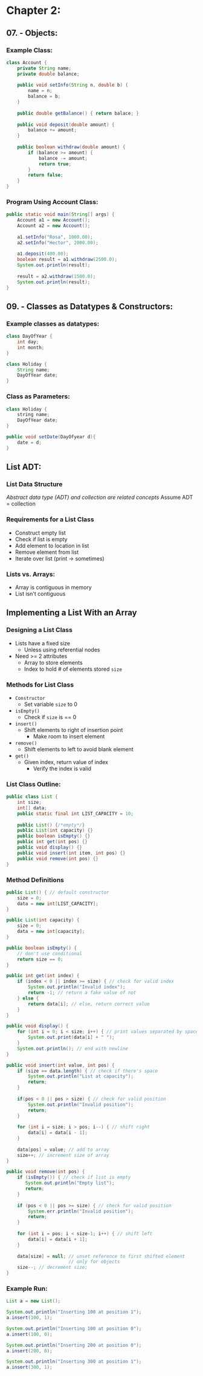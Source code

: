 # Chapter 2:

## 07. - Objects:

### Example Class:
```java
class Account {
    private String name;
    private double balance;
    
    public void setInfo(String n, double b) {
        name = n;
        balance = b;
    }
    
    public double getBalance() { return balace; }
    
    public void deposit(double amount) { 
        balance += amount;
    }
    
    public boolean withdraw(double amount) {
        if (balance >= amount) {
            balance -= amount;
            return true;
        }
        return false;
    }
}
```

### Program Using Account Class:
```java
public static void main(String[] args) {
    Account a1 = new Account();
    Account a2 = new Account();
    
    a1.setInfo("Rosa", 1000.00);
    a2.setInfo("Hector", 2000.00);
    
    a1.deposit(400.00);
    boolean result = a1.withdraw(2500.0);
    System.out.println(result);
    
    result = a2.withdraw(1500.0);
    System.out.println(result);
}
```

## 09. - Classes as Datatypes & Constructors:

### Example classes as datatypes:
```java
class DayOfYear {
    int day;
    int month;
}
```

```java
class Holiday {
    String name;
    DayOfYear date;
}
```

### Class as Parameters:

```java
class Holiday {
    string name;
    DayOfYear date;
}

public void setDate(DayOfyear d){
    date = d;
}
```

## List ADT:

### List Data Structure

*Abstract data type (ADT) and collection are related concepts*
   Assume ADT = collection

### Requirements for a List Class
* Construct empty list
* Check if list is empty
* Add element to location in list
* Remove element from list
* Iterate over list (print -> sometimes)

### Lists vs. Arrays:
* Array is contiguous in memory
* List isn't contiguous

## Implementing a List With an Array
### Designing a List Class
* Lists have a fixed size
  * Unless using referential nodes
* Need >= 2 attributes
  * Array to store elements
  * Index to hold # of elements stored `size`

### Methods for List Class
* `Constructor`
    * Set variable `size` to 0
* `isEmpty()` 
  * Check if `size` is == 0
* `insert()`
  * Shift elements to right of insertion point
    * Make room to insert element
* `remove()`
  * Shift elements to left to avoid blank element
* `get()`
  * Given index, return value of index
    * Verify the index is valid

### List Class Outline:
```java
public class List {
    int size;
    int[] data;
    public static final int LIST_CAPACITY = 10;
    
    public List() {/*empty*/}
    public List(int capacity) {}
    public boolean isEmpty() {}
    public int get(int pos) {}
    public void display() {} 
    public void insert(int item, int pos) {}
    public void remove(int pos) {}
}
```

### Method Definitions
```java
public List() { // default constructor
    size = 0;
    data = new int[LIST_CAPACITY];
}

public List(int capacity) {
    size = 0;
    data = new int[capacity];
}

public boolean isEmpty() {
    // don't use conditional
    return size == 0;
}

public int get(int index) {
    if (index < 0 || index >= size) { // check for valid index
        System.out.println("Invalid index"); 
        return -1; // return a fake value of not
    } else {
        return data[i]; // else, return correct value
    }
}

public void display() {
    for (int i = 0; i < size; i++) { // print values separated by spaces 
        System.out.print(data[i] + " ");
    }
    System.out.println(); // end with newline
}

public void insert(int value, int pos) {
    if (size == data.length) { // check if there's space
        System.out.println("List at capacity");
        return;
    }
    
    if(pos < 0 || pos > size) { // check for valid position
        System.out.println("Invalid position");
        return;
    }
    
    for (int i = size; i > pos; i--) { // shift right
        data[i] = data[i - 1];
    }
    
    data[pos] = value; // add to array
    size++; // increment size of array
}

public void remove(int pos) {
    if (isEmpty()) { // check if list is empty
       System.out.println("Empty list"); 
       return;
    }
    
    if (pos < 0 || pos >= size) { // check for valid position
        System.err.println("Invalid position");
        return;
    }
    
    for (int i = pos; i < size-1; i++) { // shift left
        data[i] = data[i + 1];
    }
    
    data[size] = null; // unset reference to first shifted element
                       // only for objects
    size--; // decrement size;
}
```

### Example Run:
```java
List a = new List();

System.out.println("Inserting 100 at position 1");
a.insert(100, 1);

System.out.println("Inserting 100 at position 0");
a.insert(100, 0);

System.out.println("Inserting 200 at position 0");
a.insert(200, 0);

System.out.println("Inserting 300 at position 1");
a.insert(300, 1);
```